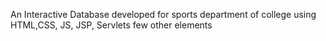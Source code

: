 An Interactive Database developed for sports department of college using HTML,CSS, JS, JSP, Servlets few other elements
